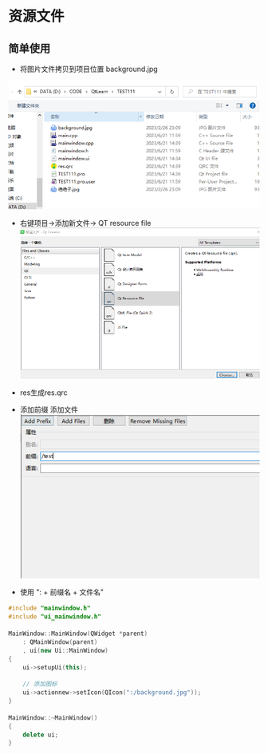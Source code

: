 # 资源文件

## 简单使用

* 将图片文件拷贝到项目位置 background.jpg

![图 1](../../images/8c9925366a108b6271972e958101ebb54f72eb8152f0cfee6530473e6574a3b7.png)  


* 右键项目->添加新文件-> QT resource file
![图 2](../../images/2e667f6c721070881faf7774afca477db6457082d4d9d3bbd6c6dfc948e63791.png)  


* res生成res.qrc


* 添加前缀 添加文件
![图 3](../../images/5beb8b4b5e30fb565a9bbd8d9f946c607a28ef6804e87f51113918390ae11bfb.png)  


* 使用 ": + 前缀名 + 文件名"

```cpp
#include "mainwindow.h"
#include "ui_mainwindow.h"

MainWindow::MainWindow(QWidget *parent)
    : QMainWindow(parent)
    , ui(new Ui::MainWindow)
{
    ui->setupUi(this);

    // 添加图标
    ui->actionnew->setIcon(QIcon(":/background.jpg"));
}

MainWindow::~MainWindow()
{
    delete ui;
}



```
